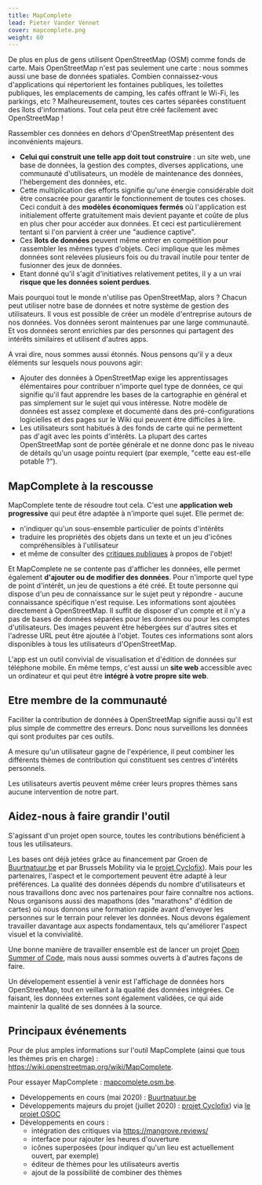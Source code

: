 ```yaml
---
title: MapComplete
lead: Pieter Vander Vennet
cover: mapcomplete.png
weight: 60
---
```


De plus en plus de gens utilisent OpenStreetMap (OSM) comme fonds de carte. Mais OpenStreetMap n'est pas seulement une carte : nous sommes aussi une base de données spatiales. Combien connaissez-vous d'applications qui répertorient les fontaines publiques, les toilettes publiques, les emplacements de camping, les cafés offrant le Wi-Fi, les parkings, etc ? Malheureusement, toutes ces cartes séparées constituent des îlots d'informations. Tout cela peut être créé facilement avec OpenStreetMap !

Rassembler ces données en dehors d'OpenStreetMap présentent des inconvénients majeurs.
* **Celui qui construit une telle app doit tout construire** : un site web, une base de données, la gestion des comptes, diverses applications, une communauté d'utilisateurs, un modèle de maintenance des données, l'hébergement des données, etc.
* Cette multiplication des efforts signifie qu'une énergie considérable doit être consacrée pour garantir le fonctionnement de toutes ces choses. Ceci conduit à des **modèles économiques fermés** où l'application est initialement offerte gratuitement mais devient payante et coûte de plus en plus cher pour accéder aux données. Et ceci est particulièrement tentant si l'on parvient à créer une "audience captive".
* Ces **îlots de données** peuvent même entrer en compétition pour rassembler les mêmes types d'objets. Ceci implique que les mêmes données sont relevées plusieurs fois ou du travail inutile pour tenter de fusionner des jeux de données.
* Etant donné qu'il s'agit d'initiatives relativement petites, il y a un vrai **risque que les données soient perdues**.

Mais pourquoi tout le monde n'utilise pas OpenStreetMap, alors ? Chacun peut utiliser notre base de données et notre système de gestion des utilisateurs. Il vous est possible de créer un modèle d'entreprise autours de nos données. Vos données seront maintenues par une large communauté. Et vos données seront enrichies par des personnes qui partagent des intérêts similaires et utilisent d'autres apps.

A vrai dire, nous sommes aussi étonnés. Nous pensons qu'il y a deux éléments sur lesquels nous pouvons agir:
* Ajouter des données à OpenStreetMap exige les apprentissages élémentaires pour contribuer n'importe quel type de données, ce qui signifie qu'il faut apprendre les bases de la cartographie en général et pas simplement sur le sujet qui vous intéresse. Notre modèle de données est assez complexe et documenté dans des pré-configurations logicielles et des pages sur le Wiki qui peuvent être difficiles à lire.
* Les utilisateurs sont habitués à des fonds de carte qui ne permettent pas d'agit avec les points d'intérêts. La plupart des cartes OpenStreetMap sont de portée générale et ne donne donc pas le niveau de détails qu'un usage pointu requiert (par exemple, "cette eau est-elle potable ?").

## MapComplete à la rescousse

MapComplete tente de résoudre tout cela. C'est une **application web progressive** qui peut être adaptée à n'importe quel sujet. Elle permet de:
- n'indiquer qu'un sous-ensemble particulier de points d'intérêts
- traduire les propriétés des objets dans un texte et un jeu d'icônes compréhensibles à l'utilisateur
- et même de consulter des [critiques publiques](https://mangrove.reviews) à propos de l'objet!

Et MapComplete ne se contente pas d'afficher les données, elle permet également **d'ajouter ou de modifier des données**. Pour n'importe quel type de point d'intérêt, un jeu de questions a été créé. Et toute personne qui dispose d'un peu de connaissance sur le sujet peut y répondre - aucune connaissance spécifique n'est requise. Les informations sont ajoutées directement à OpenStreetMap. Il suffit de disposer d'un compte et il n'y a pas de bases de données séparées pour les données ou pour les comptes d'utilisateurs. Des images peuvent être hébergées sur d'autres sites et l'adresse URL peut être ajoutée à l'objet. Toutes ces informations sont alors disponibles à tous les utilisateurs d'OpenStreetMap.

L'app est un outil convivial de visualisation et d'édition de données sur téléphone mobile. En même temps, c'est aussi un **site web** accessible avec un ordinateur et qui peut être **intégré à votre propre site web**.

## Etre membre de la communauté

Faciliter la contribution de données à OpenStreetMap signifie aussi qu'il est plus simple de commettre des erreurs. Donc nous surveillons les données qui sont produites par ces outils.

A mesure qu'un utilisateur gagne de l'expérience, il peut combiner les différents thèmes de contribution qui constituent ses centres d'intérêts personnels.

Les utilisateurs avertis peuvent même créer leurs propres thèmes sans aucune intervention de notre part.

## Aidez-nous à faire grandir l'outil

S'agissant d'un projet open source, toutes les contributions bénéficient à tous les utilisateurs.

Les bases ont déjà jetées grâce au financement par Groen de [Buurtnatuur.be](https://buurtnatuur.be/) et par Brussels Mobility via le [projet Cyclofix](https://cyclofix.osm.be)). Mais pour les partenaires, l'aspect et le comportement peuvent être adapté à leur préférences. La qualité des données dépends du nombre d'utilisateurs et nous travaillons donc avec nos partenaires pour faire connaître nos actions. Nous organisons aussi des mapathons (des "marathons" d'édition de cartes) où nous donnons une formation rapide avant d'envoyer les personnes sur le terrain pour relever les données. Nous devons également travailler davantage aux aspects fondamentaux, tels qu'améliorer l'aspect visuel et la convivialité.

Une bonne manière de travailler ensemble est de lancer un projet [Open Summer of Code](https://osoc.be/), mais nous aussi sommes ouverts à d'autres façons de faire.

Un dévelopement essentiel à venir est l'affichage de données hors OpenStreeMap, tout en veillant à la qualité des données intégrées. Ce faisant, les données externes sont également validées, ce qui aide maintenir la qualité de ses données à la source.

## Principaux événements

Pour de plus amples informations sur l'outil MapComplete (ainsi que tous les thèmes pris en charge) : https://wiki.openstreetmap.org/wiki/MapComplete.

Pour essayer MapComplete : [mapcomplete.osm.be](https://mapcomplete.osm.be/).

* Développements en cours (mai 2020) : [Buurtnatuur.be](https://buurtnatuur.be/)
* Développements majeurs du projet (juillet 2020) : [projet Cyclofix](https://cyclofix.osm.be)) via [le projet OSOC](https://osoc.be/editions/2020/cyclofix)
* Développements en cours :
    * intégration des critiques via https://mangrove.reviews/
    * interface pour rajouter les heures d'ouverture
    * icônes superposées (pour indiquer qu'un lieu est actuellement ouvert, par exemple)
    * éditeur de thèmes pour les utilisateurs avertis
    * ajout de la possibilité de combiner des thèmes
